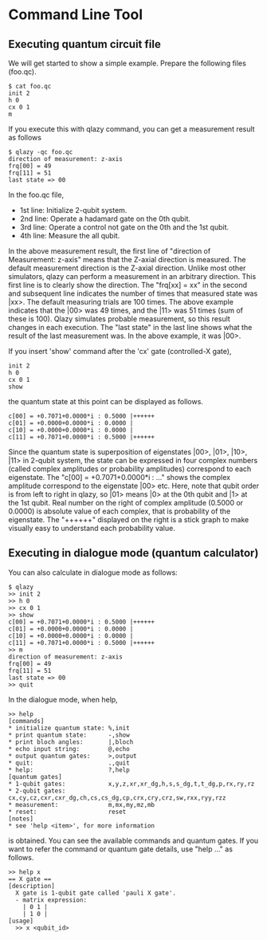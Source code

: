 Command Line Tool
=================

## Executing quantum circuit file

We will get started to show a simple example. Prepare the following
files (foo.qc).

    $ cat foo.qc
    init 2
    h 0
    cx 0 1
    m

If you execute this with qlazy command, you can get a measurement
result as follows

    $ qlazy -qc foo.qc
    direction of measurement: z-axis
    frq[00] = 49
    frq[11] = 51
    last state => 00

In the foo.qc file,

- 1st line: Initialize 2-qubit system.
- 2nd line: Operate a hadamard gate on the 0th qubit.
- 3rd line: Operate a control not gate on the 0th and the 1st qubit.
- 4th line: Measure the all qubit.

In the above measurement result, the first line of "direction of
Measurement: z-axis" means that the Z-axial direction is measured.
The default measurement direction is the Z-axial direction. Unlike
most other simulators, qlazy can perform a measurement in an arbitrary
direction.  This first line is to clearly show the direction.  The
"frq[xx] = xx" in the second and subsequent line indicates the number of times that
measured state was |xx>.  The default measuring trials are 100
times. The above example indicates that the |00> was 49 times, and the |11>
was 51 times (sum of these is 100).  Qlazy simulates probable measurement,
so this result changes in each execution. The "last state" in the last line
shows what the result of the last measurement was.
In the above example, it was |00>.

If you insert 'show' command after the 'cx' gate (controlled-X gate),

    init 2
    h 0
    cx 0 1
    show

the quantum state at this point can be displayed as follows.

    c[00] = +0.7071+0.0000*i : 0.5000 |++++++
    c[01] = +0.0000+0.0000*i : 0.0000 |
    c[10] = +0.0000+0.0000*i : 0.0000 |
    c[11] = +0.7071+0.0000*i : 0.5000 |++++++

Since the quantum state is superposition of eigenstates |00>, |01>, |10>, |11>
in 2-qubit system, the state can be expressed in four complex numbers
(called complex amplitudes or probability amplitudes) correspond to each eigenstate.
The "c[00] = +0.7071+0.0000*i : ..." shows the complex amplitude correspond to the eigenstate |00> etc.
Here, note that qubit order is from left to right in qlazy,
so |01> means |0> at the 0th qubit and |1> at the 1st qubit.
Real number on the right of complex amplitude (0.5000 or 0.0000) is
absolute value of each complex, that is probability of the eigenstate.
The "++++++" displayed on the right is a stick graph to make
visually easy to understand each probability value.

## Executing in dialogue mode (quantum calculator)

You can also calculate in dialogue mode as follows:

    $ qlazy
	>> init 2
	>> h 0
	>> cx 0 1
	>> show
    c[00] = +0.7071+0.0000*i : 0.5000 |++++++
    c[01] = +0.0000+0.0000*i : 0.0000 |
    c[10] = +0.0000+0.0000*i : 0.0000 |
    c[11] = +0.7071+0.0000*i : 0.5000 |++++++
	>> m
    direction of measurement: z-axis
    frq[00] = 49
    frq[11] = 51
    last state => 00
	>> quit

In the dialogue mode, when help,

	>> help
    [commands]
    * initialize quantum state: %,init
    * print quantum state:      -,show
    * print bloch angles:       |,bloch
    * echo input string:        @,echo
    * output quantum gates:     >,output
    * quit:                     .,quit
    * help:                     ?,help
    [quantum gates]
    * 1-qubit gates:            x,y,z,xr,xr_dg,h,s,s_dg,t,t_dg,p,rx,ry,rz
    * 2-qubit gates:            cx,cy,cz,cxr,cxr_dg,ch,cs,cs_dg,cp,crx,cry,crz,sw,rxx,ryy,rzz
    * measurement:              m,mx,my,mz,mb
    * reset:                    reset
    [notes]
    * see 'help <item>', for more information

is obtained.  You can see the available commands and quantum gates.
If you want to refer the command or quantum gate details, use "help ..." as follows.

    >> help x
    == X gate ==
    [description]
      X gate is 1-qubit gate called 'pauli X gate'.
      - matrix expression:
        | 0 1 |
        | 1 0 |
    [usage]
      >> x <qubit_id>
